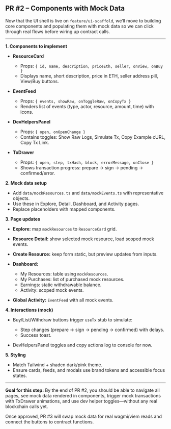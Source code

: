 ## PR #2 – Components with Mock Data

Now that the UI shell is live on `feature/ui-scaffold`, we’ll move to building core components and populating them with mock data so we can click through real flows before wiring up contract calls.

---

**1. Components to implement**

* **ResourceCard**

  * Props: `{ id, name, description, priceEth, seller, onView, onBuy }`
  * Displays name, short description, price in ETH, seller address pill, View/Buy buttons.
* **EventFeed**

  * Props: `{ events, showRaw, onToggleRaw, onCopyTx }`
  * Renders list of events (type, actor, resource, amount, time) with icons.
* **DevHelpersPanel**

  * Props: `{ open, onOpenChange }`
  * Contains toggles: Show Raw Logs, Simulate Tx, Copy Example cURL, Copy Tx Link.
* **TxDrawer**

  * Props: `{ open, step, txHash, block, errorMessage, onClose }`
  * Shows transaction progress: prepare → sign → pending → confirmed/error.

**2. Mock data setup**

* Add `data/mockResources.ts` and `data/mockEvents.ts` with representative objects.
* Use these in Explore, Detail, Dashboard, and Activity pages.
* Replace placeholders with mapped components.

**3. Page updates**

* **Explore:** map `mockResources` to `ResourceCard` grid.
* **Resource Detail:** show selected mock resource, load scoped mock events.
* **Create Resource:** keep form static, but preview updates from inputs.
* **Dashboard:**

  * My Resources: table using `mockResources`.
  * My Purchases: list of purchased mock resources.
  * Earnings: static withdrawable balance.
  * Activity: scoped mock events.
* **Global Activity:** `EventFeed` with all mock events.

**4. Interactions (mock)**

* Buy/List/Withdraw buttons trigger `useTx` stub to simulate:

  * Step changes (prepare → sign → pending → confirmed) with delays.
  * Success toast.
* DevHelpersPanel toggles and copy actions log to console for now.

**5. Styling**

* Match Tailwind + shadcn dark/pink theme.
* Ensure cards, feeds, and modals use brand tokens and accessible focus states.

---

**Goal for this step:**
By the end of PR #2, you should be able to navigate all pages, see mock data rendered in components, trigger mock transactions with TxDrawer animations, and use dev helper toggles—without any real blockchain calls yet.

Once approved, PR #3 will swap mock data for real wagmi/viem reads and connect the buttons to contract functions.
